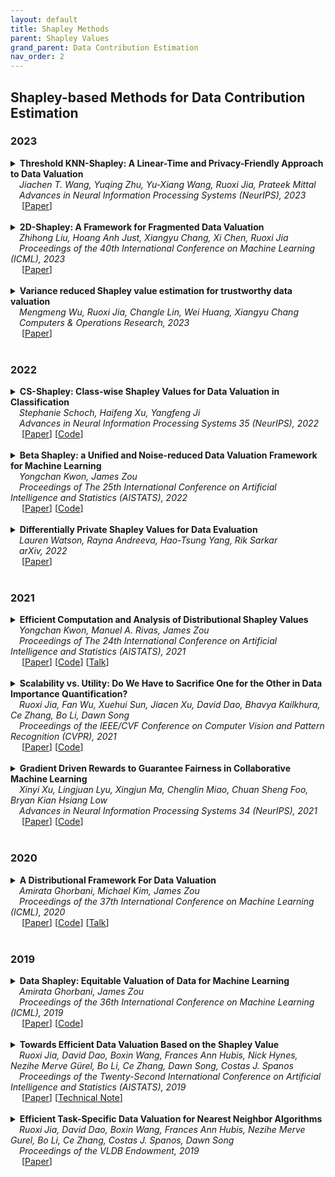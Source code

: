```yaml
---
layout: default
title: Shapley Methods
parent: Shapley Values
grand_parent: Data Contribution Estimation
nav_order: 2
---
```


## Shapley-based Methods for Data Contribution Estimation
<!--
{: .no_toc }

## Table of contents
{: .no_toc .text-delta }


<details open markdown="block">
  <summary>
    Table of contents
  </summary>
  {: .text-delta }
- TOC
{:toc}

</details>
-->


### 2023
<a id="2023-shapley"></a>

<details><summary><b>Threshold KNN-Shapley: A Linear-Time and Privacy-Friendly Approach to Data Valuation</b> <br>
&emsp;<i>Jiachen T. Wang, Yuqing Zhu, Yu-Xiang Wang, Ruoxi Jia, Prateek Mittal</i><br>
&emsp;<i>Advances in Neural Information Processing Systems (NeurIPS), 2023</i><br>&emsp;
[<a target="_blank" rel="noopener noreferrer" href="https://arxiv.org/abs/2308.15709">Paper</a>]
<br><br></summary>

<blockquote> <b>Abstract:</b> Data valuation, a critical aspect of data-centric ML research, aims to quantify the usefulness of individual data sources in training machine learning (ML) models. However, data valuation faces significant yet frequently overlooked privacy challenges despite its importance. This paper studies these challenges with a focus on KNN-Shapley, one of the most practical data valuation methods nowadays. We first emphasize the inherent privacy risks of KNN-Shapley, and demonstrate the significant technical difficulties in adapting KNN-Shapley to accommodate differential privacy (DP). To overcome these challenges, we introduce TKNN-Shapley, a refined variant of KNN-Shapley that is privacy-friendly, allowing for straightforward modifications to incorporate DP guarantee (DP-TKNN-Shapley). We show that DP-TKNN-Shapley has several advantages and offers a superior privacy-utility tradeoff compared to naively privatized KNN-Shapley in discerning data quality. Moreover, even non-private TKNN-Shapley achieves comparable performance as KNN-Shapley. Overall, our findings suggest that TKNN-Shapley is a promising alternative to KNN-Shapley, particularly for real-world applications involving sensitive data.
<br><br>

<!--
<details><summary><b>Notes</b></summary>TEXT
<br><br></details>
-->

<details><summary><b>Bibtex</b></summary>
{% raw %}
<pre><code> @article{wang2023threshold,
  title={Threshold KNN-Shapley: A Linear-Time and Privacy-Friendly Approach to Data Valuation},
  author={Wang, Jiachen T and Zhu, Yuqing and Wang, Yu-Xiang and Jia, Ruoxi and Mittal, Prateek},
  journal={arXiv preprint arXiv:2308.15709},
  year={2023}
} </code></pre>
{% endraw %}
</details>
</blockquote></details>


<details><summary><b>2D-Shapley: A Framework for Fragmented Data Valuation</b> <br>
&emsp;<i>Zhihong Liu, Hoang Anh Just, Xiangyu Chang, Xi Chen, Ruoxi Jia</i><br>
&emsp;<i>Proceedings of the 40th International Conference on Machine Learning (ICML), 2023</i><br>&emsp;
[<a target="_blank" rel="noopener noreferrer" href="https://proceedings.mlr.press/v202/liu23s">Paper</a>]
<br><br></summary>

<blockquote> <b>Abstract:</b> Data valuation -- quantifying the contribution of individual data sources to certain predictive behaviors of a model -- is of great importance to enhancing the transparency of machine learning and designing incentive systems for data sharing. Existing work has focused on evaluating data sources with the shared feature or sample space. How to valuate fragmented data sources of which each only contains partial features and samples remains an open question. We start by presenting a method to calculate the counterfactual of removing a fragment from the aggregated data matrix. Based on the counterfactual calculation, we further propose 2D-Shapley, a theoretical framework for fragmented data valuation that uniquely satisfies some appealing axioms in the fragmented data context. 2D-Shapley empowers a range of new use cases, such as selecting useful data fragments, providing interpretation for sample-wise data values, and fine-grained data issue diagnosis.
<br><br>

<!--
<details><summary><b>Notes</b></summary>TEXT
<br><br></details>
-->

<details><summary><b>Bibtex</b></summary>
{% raw %}
<pre><code> 
@InProceedings{pmlr-v202-liu23s,
  title = 	 {2{D}-Shapley: A Framework for Fragmented Data Valuation},
  author =       {Liu, Zhihong and Just, Hoang Anh and Chang, Xiangyu and Chen, Xi and Jia, Ruoxi},
  booktitle = 	 {Proceedings of the 40th International Conference on Machine Learning},
  pages = 	 {21730--21755},
  year = 	 {2023},
  editor = 	 {Krause, Andreas and Brunskill, Emma and Cho, Kyunghyun and Engelhardt, Barbara and Sabato, Sivan and Scarlett, Jonathan},
  volume = 	 {202},
  series = 	 {Proceedings of Machine Learning Research},
  month = 	 {23--29 Jul},
  publisher =    {PMLR},
  pdf = 	 {https://proceedings.mlr.press/v202/liu23s/liu23s.pdf},
  url = 	 {https://proceedings.mlr.press/v202/liu23s.html}
} </code></pre>
{% endraw %}
</details>

</blockquote></details>


<details><summary><b>Variance reduced Shapley value estimation for trustworthy data valuation</b> <br>
&emsp;<i>Mengmeng Wu, Ruoxi Jia, Changle Lin, Wei Huang, Xiangyu Chang</i><br>
&emsp;<i>Computers & Operations Research, 2023</i><br>&emsp;
[<a target="_blank" rel="noopener noreferrer" href="https://arxiv.org/pdf/2210.16835.pdf">Paper</a>]
<br><br></summary>

<blockquote> <b>Abstract:</b> Data valuation, especially quantifying data value in algorithmic prediction and decision-making, is a fundamental problem in data trading scenarios. The most widely used method is to define the data Shapley and approximate it by means of the permutation sampling algorithm. To make up for the large estimation variance of the permutation sampling that hinders the development of the data marketplace, we propose a more robust data valuation method using stratified sampling, named variance reduced data Shapley (VRDS for short). We theoretically show how to stratify, how many samples are taken at each stratum, and the sample complexity analysis of VRDS. Finally, the effectiveness of VRDS is illustrated in different types of datasets and data removal applications.
<br><br>

<!--
<details><summary><b>Notes</b></summary>TEXT
<br><br></details>
-->

<details><summary><b>Bibtex</b></summary>
{% raw %}
<pre><code> @article{wu2023variance,
  title={Variance reduced shapley value estimation for trustworthy data valuation},
  author={Wu, Mengmeng and Jia, Ruoxi and Lin, Changle and Huang, Wei and Chang, Xiangyu},
  journal={Computers \& Operations Research},
  pages={106305},
  year={2023},
  publisher={Elsevier}
} </code></pre>
{% endraw %}
</details>

</blockquote></details>

### 2022
<a id="2022-shapley"></a>

<details><summary><b>CS-Shapley: Class-wise Shapley Values for Data Valuation in Classification</b>
<br>
&emsp;<i>Stephanie Schoch, Haifeng Xu, Yangfeng Ji</i>
<br>
&emsp;<i>Advances in Neural Information Processing Systems 35 (NeurIPS), 2022</i>
<br>&emsp;
[<a target="_blank" rel="noopener noreferrer" href="https://openreview.net/forum?id=KTOcrOR5mQ9">Paper</a>]
[<a target="_blank" rel="noopener noreferrer" href="https://github.com/stephanieschoch/cs-shapley">Code</a>]
<br>
<br>
</summary>
<blockquote> <b>Abstract:</b> Data valuation, or the valuation of individual datum contributions, has seen growing interest in machine learning due to its demonstrable efficacy for tasks such as noisy label detection. In particular, due to the desirable axiomatic properties, several Shapley value approximation methods have been proposed. In these methods, the value function is typically defined as the predictive accuracy over the entire development set. However, this limits the ability to differentiate between training instances that are helpful or harmful to their own classes. Intuitively, instances that harm their own classes may be noisy or mislabeled and should receive a lower valuation than helpful instances. In this work, we propose CS-Shapley, a Shapley value with a new value function that discriminates between training instances' in-class and out-of-class contributions. Our theoretical analysis shows the proposed value function is (essentially) the unique function that satisfies two desirable properties for evaluating data values in classification. Further, our experiments on two benchmark evaluation tasks (data removal and noisy label detection) and four classifiers demonstrate the effectiveness of CS-Shapley over existing methods. Lastly, we evaluate the "transferability" of data values estimated from one classifier to others, and our results suggest Shapley-based data valuation is transferable for application across different models.
<br>
<br>
<details><summary><b>Bibtex</b></summary>
{% raw %}
<pre><code>@inproceedings{
schoch2022csshapley,
title={{CS}-Shapley: Class-wise Shapley Values for Data Valuation in Classification},
author={Stephanie Schoch and Haifeng Xu and Yangfeng Ji}, 
booktitle={Advances in Neural Information Processing Systems},
editor={Alice H. Oh and Alekh Agarwal and Danielle Belgrave and Kyunghyun Cho},
year={2022},
url={https://openreview.net/forum?id=KTOcrOR5mQ9}
}</code></pre>
{% endraw %}
</details>
</blockquote>
</details>

<details><summary><b>Beta Shapley: a Unified and Noise-reduced Data Valuation Framework for Machine Learning</b> 
<br>
&emsp;<i>Yongchan Kwon, James Zou</i>
<br>
&emsp;<i>Proceedings of The 25th International Conference on Artificial Intelligence and Statistics (AISTATS), 2022</i>
<br>&emsp;
[<a target="_blank" rel="noopener noreferrer" href="https://proceedings.mlr.press/v151/kwon22a.html">Paper</a>]
[<a target="_blank" rel="noopener noreferrer" href="https://github.com/ykwon0407/beta_shapley">Code</a>]
<br>
<br>
</summary>
  <blockquote> <b>Abstract:</b> Data Shapley has recently been proposed as a principled framework to quantify the contribution of individual datum in machine learning. It can effectively identify helpful or harmful data points for a learning algorithm. In this paper, we propose Beta Shapley, which is a substantial generalization of Data Shapley. Beta Shapley arises naturally by relaxing the efficiency axiom of the Shapley value, which is not critical for machine learning settings. Beta Shapley unifies several popular data valuation methods and includes data Shapley as a special case. Moreover, we prove that Beta Shapley has several desirable statistical properties and propose efficient algorithms to estimate it. We demonstrate that Beta Shapley outperforms state-of-the-art data valuation methods on several downstream ML tasks such as: 1) detecting mislabeled training data; 2) learning with subsamples; and 3) identifying points whose addition or removal have the largest positive or negative impact on the model.
<br>
<br>
<details><summary><b>Notes</b></summary>Generalization of Data Shapley that arises from relaxing the efficiency axiom. Parameterizes a Beta distribution to adjust the weights of different subset cardinalities for reduced noise (signal of marginal contribution of large cardinalities more susceptible to noise perturbation, so assign large weight to small cardinalities)
<br><br></details>

<details><summary><b>Bibtex</b></summary>
{% raw %}
<pre><code> @InProceedings{pmlr-v151-kwon22a,
  title = 	 { Beta Shapley: a Unified and Noise-reduced Data Valuation Framework for Machine Learning },
  author =       {Kwon, Yongchan and Zou, James},
  booktitle = 	 {Proceedings of The 25th International Conference on Artificial Intelligence and Statistics},
  pages = 	 {8780--8802},
  year = 	 {2022},
  editor = 	 {Camps-Valls, Gustau and Ruiz, Francisco J. R. and Valera, Isabel},
  volume = 	 {151},
  series = 	 {Proceedings of Machine Learning Research},
  month = 	 {28--30 Mar},
  publisher =    {PMLR},
  pdf = 	 {https://proceedings.mlr.press/v151/kwon22a/kwon22a.pdf},
  url = 	 {https://proceedings.mlr.press/v151/kwon22a.html}
}</code></pre>
{% endraw %}
</details>
</blockquote>
</details>


<details><summary><b>Differentially Private Shapley Values for Data Evaluation</b>
<br>
&emsp;<i>Lauren Watson, Rayna Andreeva, Hao-Tsung Yang, Rik Sarkar</i>
<br>
&emsp;<i>arXiv, 2022</i>
<br>&emsp;
[<a target="_blank" rel="noopener noreferrer" href="https://arxiv.org/abs/2206.00511">Paper</a>]
<br>
<br>
</summary>
<blockquote> <b>Abstract:</b> The Shapley value has been proposed as a solution to many applications in machine learning, including for equitable valuation of data. Shapley values are computationally expensive and involve the entire dataset. The query for a point's Shapley value can also compromise the statistical privacy of other data points. We observe that in machine learning problems such as empirical risk minimization, and in many learning algorithms (such as those with uniform stability), a diminishing returns property holds, where marginal benefit per data point decreases rapidly with data sample size. Based on this property, we propose a new stratified approximation method called the Layered Shapley Algorithm. We prove that this method operates on small (O(\polylog(n))) random samples of data and small sized (O(log n)) coalitions to achieve the results with guaranteed probabilistic accuracy, and can be modified to incorporate differential privacy. Experimental results show that the algorithm correctly identifies high-value data points that improve validation accuracy, and that the differentially private evaluations preserve approximate ranking of data.
<br><br>

<details><summary><b>Bibtex</b></summary>
{% raw %}
<pre><code> @article{watson2022differentially,
  title={Differentially Private Shapley Values for Data Evaluation},
  author={Watson, Lauren and Andreeva, Rayna and Yang, Hao-Tsung and Sarkar, Rik},
  journal={arXiv preprint arXiv:2206.00511},
  year={2022}
}
</code></pre>
{% endraw %}
</details>
</blockquote>
</details>

### 2021
<a id="2021-shapley"></a>

<details><summary><b>Efficient Computation and Analysis of Distributional Shapley Values</b>
<br>
&emsp;<i>Yongchan Kwon, Manuel A. Rivas, James Zou</i>
<br>
&emsp;<i>Proceedings of The 24th International Conference on Artificial Intelligence and Statistics (AISTATS), 2021</i>
<br>&emsp;
[<a target="_blank" rel="noopener noreferrer" href="https://proceedings.mlr.press/v130/kwon21a.html">Paper</a>]
[<a target="_blank" rel="noopener noreferrer" href="https://github.com/ykwon0407/fast_dist_shapley">Code</a>]
[<a target="_blank" rel="noopener noreferrer" href="https://papertalk.org/papertalks/27757">Talk</a>]
<br>
<br>
</summary>
  <blockquote> <b>Abstract:</b> Distributional data Shapley value (DShapley) has recently been proposed as a principled framework to quantify the contribution of individual datum in machine learning. DShapley develops the foundational game theory concept of Shapley values into a statistical framework and can be applied to identify data points that are useful (or harmful) to a learning algorithm. Estimating DShapley is computationally expensive, however, and this can be a major challenge to using it in practice. Moreover, there has been little mathematical analyses of how this value depends on data characteristics. In this paper, we derive the first analytic expressions for DShapley for the canonical problems of linear regression, binary classification, and non-parametric density estimation. These analytic forms provide new algorithms to estimate DShapley that are several orders of magnitude faster than previous state-of-the-art methods. Furthermore, our formulas are directly interpretable and provide quantitative insights into how the value varies for different types of data. We demonstrate the practical efficacy of our approach on multiple real and synthetic datasets.
<br><br>
<details><summary><b>Bibtex</b></summary>    
{% raw %}
<pre><code> 
@InProceedings{pmlr-v130-kwon21a,
  title = 	 { Efficient Computation and Analysis of Distributional Shapley Values },
  author =       {Kwon, Yongchan and A. Rivas, Manuel and Zou, James},
  booktitle = 	 {Proceedings of The 24th International Conference on Artificial Intelligence and Statistics},
  pages = 	 {793--801},
  year = 	 {2021},
  editor = 	 {Banerjee, Arindam and Fukumizu, Kenji},
  volume = 	 {130},
  series = 	 {Proceedings of Machine Learning Research},
  month = 	 {13--15 Apr},
  publisher =    {PMLR},
  pdf = 	 {http://proceedings.mlr.press/v130/kwon21a/kwon21a.pdf},
  url = 	 {https://proceedings.mlr.press/v130/kwon21a.html}
}
</code></pre>
{% endraw %}
</details>
</blockquote>
</details>


<details><summary><b>Scalability vs. Utility: Do We Have to Sacrifice One for the Other in Data Importance Quantification?</b>
<br>
&emsp;<i>Ruoxi Jia, Fan Wu, Xuehui Sun, Jiacen Xu, David Dao, Bhavya Kailkhura, Ce Zhang, Bo Li, Dawn Song</i>
<br>
&emsp;<i>Proceedings of the IEEE/CVF Conference on Computer Vision and Pattern Recognition (CVPR), 2021</i>
<br>&emsp;
[<a target="_blank" rel="noopener noreferrer" href="https://openaccess.thecvf.com/content/CVPR2021/html/Jia_Scalability_vs._Utility_Do_We_Have_To_Sacrifice_One_for_CVPR_2021_paper.html">Paper</a>]
[<a target="_blank" rel="noopener noreferrer" href="https://github.com/AI-secure/Shapley-Study">Code</a>]
<br>
<br>
</summary>
<blockquote> <b>Abstract:</b> Quantifying the importance of each training point to a learning task is a fundamental problem in machine learning and the estimated importance scores have been leveraged to guide a range of data workflows such as data summarization and domain adaption. One simple idea is to use the leave-one-out error of each training point to indicate its importance. Recent work has also proposed to use the Shapley value, as it defines a unique value distribution scheme that satisfies a set of appealing properties. However, calculating Shapley values is often expensive, which limits its applicability in real-world applications at scale. Multiple heuristics to improve the scalability of calculating Shapley values have been proposed recently, with the potential risk of compromising their utility in real-world applications. How well do existing data quantification methods perform on existing workflows? How do these methods compare with each other, empirically and theoretically? Must we sacrifice scalability for the utility in these workflows when using these methods? In this paper, we conduct a novel theoretical analysis comparing the utility of different importance quantification methods, and report extensive experimental studies on settings such as noisy label detection, watermark removal, data summarization, data acquisition, and domain adaptation on existing and proposed workflows. We show that Shapley value approximation based on a KNN surrogate over pre-trained feature embeddings obtains comparable utility with existing algorithms while achieving significant scalability improvement, often by orders of magnitude. Our theoretical analysis also justifies its advantage over the leave-one-out error. The code is available at https://github.com/AI-secure/Shapley-Study.
<br><br>
<details><summary><b>Notes</b></summary>KNN Surrogates
<br><br></details>
<details><summary><b>Bibtex</b></summary>    
{% raw %}
<pre><code> @InProceedings{Jia_2021_CVPR,
    author    = {Jia, Ruoxi and Wu, Fan and Sun, Xuehui and Xu, Jiacen and Dao, David and Kailkhura, Bhavya and Zhang, Ce and Li, Bo and Song, Dawn},
    title     = {Scalability vs. Utility: Do We Have To Sacrifice One for the Other in Data Importance Quantification?},
    booktitle = {Proceedings of the IEEE/CVF Conference on Computer Vision and Pattern Recognition (CVPR)},
    month     = {June},
    year      = {2021},
    pages     = {8239-8247}
}
</code></pre>
{% endraw %}
</details>
</blockquote>
</details>


<details><summary><b>Gradient Driven Rewards to Guarantee Fairness in Collaborative Machine Learning
</b> 
<br>
&emsp;<i>Xinyi Xu, Lingjuan Lyu, Xingjun Ma, Chenglin Miao, Chuan Sheng Foo, Bryan Kian Hsiang Low</i>
<br>
&emsp;<i>Advances in Neural Information Processing Systems 34 (NeurIPS), 2021</i>
<br>&emsp;
[<a target="_blank" rel="noopener noreferrer" href="https://proceedings.neurips.cc/paper/2021/hash/8682cc30db9c025ecd3fee433f8ab54c-Abstract.html">Paper</a>]
[<a target="_blank" rel="noopener noreferrer" href="https://github.com/XinyiYS/Gradient-Driven-Rewards-to-Guarantee-Fairness-in-Collaborative-Machine-Learning">Code</a>]
<br>
<br>
</summary>
  <blockquote> <b>Abstract:</b> In collaborative machine learning(CML), multiple agents pool their resources(e.g., data) together for a common learning task. In realistic CML settings where the agents are self-interested and not altruistic, they may be unwilling to share data or model information without adequate rewards. Furthermore, as the data/model information shared by the agents may differ in quality, designing rewards which are fair to them is important so that they would not feel exploited nor discouraged from sharing. In this paper, we adopt federated learning as the CML paradigm, propose a novel cosine gradient Shapley value(CGSV) to fairly evaluate the expected marginal contribution of each agent’s uploaded model parameter update/gradient without needing an auxiliary validation dataset, and based on the CGSV, design a novel training-time gradient reward mechanism with a fairness guarantee by sparsifying the aggregated parameter update/gradient downloaded from the server as reward to each agent such that its resulting quality is commensurate to that of the agent’s uploaded parameter update/gradient. We empirically demonstrate the effectiveness of our fair gradient reward mechanism on multiple benchmark datasets in terms of fairness, predictive performance, and time overhead.
<br><br>

<!--
<details><summary><b>Notes</b></summary>TEXT
<br><br></details>
-->

<details><summary><b>Bibtex</b></summary>
{% raw %}
<pre><code> @article{xu2021gradient,
  title={Gradient driven rewards to guarantee fairness in collaborative machine learning},
  author={Xu, Xinyi and Lyu, Lingjuan and Ma, Xingjun and Miao, Chenglin and Foo, Chuan Sheng and Low, Bryan Kian Hsiang},
  journal={Advances in Neural Information Processing Systems},
  volume={34},
  pages={16104--16117},
  year={2021}
}</code></pre>
{% endraw %}
</details>
</blockquote>
</details>

### 2020
<a id="2020-shapley"></a>

<details><summary><b>A Distributional Framework For Data Valuation</b>
<br>
&emsp;<i>Amirata Ghorbani, Michael Kim, James Zou</i>
<br>
&emsp;<i>Proceedings of the 37th International Conference on Machine Learning (ICML), 2020</i>
<br>&emsp;
[<a target="_blank" rel="noopener noreferrer" href="https://proceedings.mlr.press/v119/ghorbani20a.html">Paper</a>]
[<a target="_blank" rel="noopener noreferrer" href="https://github.com/amiratag/DistributionalShapley">Code</a>]
[<a target="_blank" rel="noopener noreferrer" href="https://papertalk.org/papertalks/6201">Talk</a>]
<br>
<br>
</summary>
  <blockquote> <b>Abstract:</b> Shapley value is a classic notion from game theory, historically used to quantify the contributions of individuals within groups, and more recently applied to assign values to data points when training machine learning models. Despite its foundational role, a key limitation of the data Shapley framework is that it only provides valuations for points within a fixed data set. It does not account for statistical aspects of the data and does not give a way to reason about points outside the data set. To address these limitations, we propose a novel framework – distributional Shapley– where the value of a point is defined in the context of an underlying data distribution. We prove that distributional Shapley has several desirable statistical properties; for example, the values are stable under perturbations to the data points themselves and to the underlying data distribution. We leverage these properties to develop a new algorithm for estimating values from data, which comes with formal guarantees and runs two orders of magnitude faster than state-of-the-art algorithms for computing the (non distributional) data Shapley values. We apply distributional Shapley to diverse data sets and demonstrate its utility in a data market setting.
<br><br>
<details><summary><b>Bibtex</b></summary>    
{% raw %}
<pre><code> 
@InProceedings{pmlr-v119-ghorbani20a,
  title = 	 {A Distributional Framework For Data Valuation},
  author =       {Ghorbani, Amirata and Kim, Michael and Zou, James},
  booktitle = 	 {Proceedings of the 37th International Conference on Machine Learning},
  pages = 	 {3535--3544},
  year = 	 {2020},
  editor = 	 {III, Hal Daumé and Singh, Aarti},
  volume = 	 {119},
  series = 	 {Proceedings of Machine Learning Research},
  month = 	 {13--18 Jul},
  publisher =    {PMLR},
  pdf = 	 {http://proceedings.mlr.press/v119/ghorbani20a/ghorbani20a.pdf},
  url = 	 {https://proceedings.mlr.press/v119/ghorbani20a.html}
}
</code></pre>
{% endraw %}
</details>
</blockquote>
</details>


### 2019
<a id="2019-shapley"></a>

<details><summary><b>Data Shapley: Equitable Valuation of Data for Machine Learning</b>
<br>
&emsp;<i>Amirata Ghorbani, James Zou</i>
<br>
&emsp;<i>Proceedings of the 36th International Conference on Machine Learning (ICML), 2019</i>
<br>&emsp;
[<a target="_blank" rel="noopener noreferrer" href="https://proceedings.mlr.press/v97/ghorbani19c.html">Paper</a>]
[<a target="_blank" rel="noopener noreferrer" href="https://github.com/amiratag/DataShapley">Code</a>]
<br>
<br>
</summary>
  <blockquote> <b>Abstract:</b> As data becomes the fuel driving technological and economic growth, a fundamental challenge is how to quantify the value of data in algorithmic predictions and decisions. For example, in healthcare and consumer markets, it has been suggested that individuals should be compensated for the data that they generate, but it is not clear what is an equitable valuation for individual data. In this work, we develop a principled framework to address data valuation in the context of supervised machine learning. Given a learning algorithm trained on 𝑛 data points to produce a predictor, we propose data Shapley as a metric to quantify the value of each training datum to the predictor performance. Data Shapley uniquely satisfies several natural properties of equitable data valuation. We develop Monte Carlo and gradient-based methods to efficiently estimate data Shapley values in practical settings where complex learning algorithms, including neural networks, are trained on large datasets. In addition to being equitable, extensive experiments across biomedical, image and synthetic data demonstrate that data Shapley has several other benefits: 1) it is more powerful than the popular leave-one-out or leverage score in providing insight on what data is more valuable for a given learning task; 2) low Shapley value data effectively capture outliers and corruptions; 3) high Shapley value data inform what type of new data to acquire to improve the predictor.
<br><br>

<details><summary><b>Notes</b></summary>"Data Shapley" paper. Propose TMC-Shapley (truncated Monte Carlo Shapley) and G-Shapley (Gradient Shapley) approximations.
<br><br></details>

<details><summary><b>Bibtex</b></summary>   
{% raw %}
<pre><code> 
@InProceedings{pmlr-v97-ghorbani19c,
  title = 	 {Data Shapley: Equitable Valuation of Data for Machine Learning},
  author =       {Ghorbani, Amirata and Zou, James},
  booktitle = 	 {Proceedings of the 36th International Conference on Machine Learning},
  pages = 	 {2242--2251},
  year = 	 {2019},
  editor = 	 {Chaudhuri, Kamalika and Salakhutdinov, Ruslan},
  volume = 	 {97},
  series = 	 {Proceedings of Machine Learning Research},
  month = 	 {09--15 Jun},
  publisher =    {PMLR},
  pdf = 	 {http://proceedings.mlr.press/v97/ghorbani19c/ghorbani19c.pdf},
  url = 	 {https://proceedings.mlr.press/v97/ghorbani19c.html}
}
</code></pre>
{% endraw %}
</details>
</blockquote>
</details>


<details><summary><b>Towards Efficient Data Valuation Based on the Shapley Value</b>
<br>
&emsp;<i>Ruoxi Jia, David Dao, Boxin Wang, Frances Ann Hubis, Nick Hynes, Nezihe Merve Gürel, Bo Li, Ce Zhang, Dawn Song, Costas J. Spanos</i>
<br>
&emsp;<i>Proceedings of the Twenty-Second International Conference on Artificial Intelligence and Statistics (AISTATS), 2019</i>
<br>&emsp;
[<a target="_blank" rel="noopener noreferrer" href="https://proceedings.mlr.press/v89/jia19a.html">Paper</a>]
[<a target="_blank" rel="noopener noreferrer" href="https://arxiv.org/abs/2302.11431">Technical Note</a>]
<br>
<br>
</summary>
  <blockquote> <b>Abstract:</b> {\em “How much is my data worth?”} is an increasingly common question posed by organizations and individuals alike. An answer to this question could allow, for instance, fairly distributing profits among multiple data contributors and determining prospective compensation when data breaches happen. In this paper, we study the problem of \emph{data valuation} by utilizing the Shapley value, a popular notion of value which originated in coopoerative game theory. The Shapley value defines a unique payoff scheme that satisfies many desiderata for the notion of data value. However, the Shapley value often requires \emph{exponential} time to compute. To meet this challenge, we propose a repertoire of efficient algorithms for approximating the Shapley value. We also demonstrate the value of each training instance for various benchmark datasets.
<br><br>
<details><summary><b>Notes</b></summary>Shapley-based data valuation paper. Proposed various approximations including an influence function based heuristic.
<br><br></details>
<details><summary><b>Bibtex</b></summary>    
{% raw %}
<pre><code> 
@InProceedings{pmlr-v89-jia19a,
  title = 	 {Towards Efficient Data Valuation Based on the Shapley Value},
  author =       {Jia, Ruoxi and Dao, David and Wang, Boxin and Hubis, Frances Ann and Hynes, Nick and G\"{u}rel, Nezihe Merve and Li, Bo and Zhang, Ce and Song, Dawn and Spanos, Costas J.},
  booktitle = 	 {Proceedings of the Twenty-Second International Conference on Artificial Intelligence and Statistics},
  pages = 	 {1167--1176},
  year = 	 {2019},
  editor = 	 {Chaudhuri, Kamalika and Sugiyama, Masashi},
  volume = 	 {89},
  series = 	 {Proceedings of Machine Learning Research},
  month = 	 {16--18 Apr},
  publisher =    {PMLR},
  pdf = 	 {http://proceedings.mlr.press/v89/jia19a/jia19a.pdf},
  url = 	 {https://proceedings.mlr.press/v89/jia19a.html}
}
</code></pre>
{% endraw %}
</details>
</blockquote>
</details>


<details><summary><b>Efficient Task-Specific Data Valuation for Nearest Neighbor Algorithms</b> 
<br>
&emsp;<i>Ruoxi Jia, David Dao, Boxin Wang, Frances Ann Hubis, Nezihe Merve Gurel, Bo Li, Ce Zhang, Costas J. Spanos, Dawn Song</i>
<br>
&emsp;<i>Proceedings of the VLDB Endowment, 2019</i>
<br>&emsp;
[<a target="_blank" rel="noopener noreferrer" href="https://vldb.org/pvldb/vol12/p1610-jia.pdf">Paper</a>]
<br>
<br>
</summary>
  <blockquote> <b>Abstract:</b> Given a data set  containing millions of data points and a data consumer who is willing to pay for $X to train a machine learning (ML) model over , how should we distribute this $X to each data point to reflect its "value"? In this paper, we define the "relative value of data" via the Shapley value, as it uniquely possesses properties with appealing real-world interpretations, such as fairness, rationality and decentralizability. For general, bounded utility functions, the Shapley value is known to be challenging to compute: to get Shapley values for all N data points, it requires O(2N) model evaluations for exact computation and O(NlogN) for (ϵ,δ)-approximation. In this paper, we focus on one popular family of ML models relying on K-nearest neighbors (KNN). The most surprising result is that for unweighted KNN classifiers and regressors, the Shapley value of all N data points can be computed, exactly, in O(NlogN) time -- an exponential improvement on computational complexity! Moreover, for (ϵ,δ)-approximation, we are able to develop an algorithm based on Locality Sensitive Hashing (LSH) with only sublinear complexity O(Nh(ϵ,K)logN) when ϵ is not too small and K is not too large. We empirically evaluate our algorithms on up to 10 million data points and even our exact algorithm is up to three orders of magnitude faster than the baseline approximation algorithm. The LSH-based approximation algorithm can accelerate the value calculation process even further. We then extend our algorithms to other scenarios such as (1) weighed KNN classifiers, (2) different data points are clustered by different data curators, and (3) there are data analysts providing computation who also requires proper valuation.
<br><br>

<!--
<details><summary><b>Notes</b></summary>TEXT
<br><br></details>
-->

<details><summary><b>Bibtex</b></summary>
{% raw %}
<pre><code> @article{jia12efficient,
  title={Efficient Task-Specific Data Valuation for Nearest Neighbor Algorithms},
  author={Jia, Ruoxi and Dao, David and Wang, Boxin and Hubis, Frances Ann and Gurel, Nezihe Merve and Zhang, Bo Li4 Ce and Song, Costas Spanos1 Dawn},
  journal={Proceedings of the VLDB Endowment},
  volume={12},
  number={11}
}</code></pre>
{% endraw %}
</details>
</blockquote>
</details>